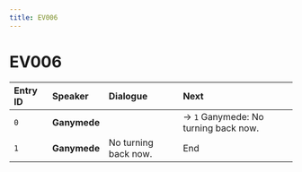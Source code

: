 ```yaml
---
title: EV006
---
```


# EV006


| Entry ID | Speaker | Dialogue | Next |
| :------- | :------ | :------- | :------------ |
| `0` | **Ganymede** |  | → `1` Ganymede: No turning back now\. |
| `1` | **Ganymede** | No turning back now\. | End |
